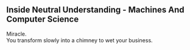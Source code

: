 Inside Neutral Understanding - Machines And Computer Science
------------------------------------------------------------
Miracle.  
You transform slowly into a chimney to wet your business.  
